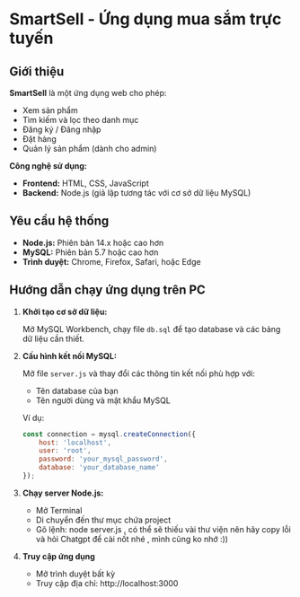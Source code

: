# SmartSell - Ứng dụng mua sắm trực tuyến

## Giới thiệu

**SmartSell** là một ứng dụng web cho phép:

- Xem sản phẩm
- Tìm kiếm và lọc theo danh mục
- Đăng ký / Đăng nhập
- Đặt hàng
- Quản lý sản phẩm (dành cho admin)

**Công nghệ sử dụng:**

- **Frontend:** HTML, CSS, JavaScript  
- **Backend:** Node.js (giả lập tương tác với cơ sở dữ liệu MySQL)

## Yêu cầu hệ thống

- **Node.js:** Phiên bản 14.x hoặc cao hơn  
- **MySQL:** Phiên bản 5.7 hoặc cao hơn  
- **Trình duyệt:** Chrome, Firefox, Safari, hoặc Edge

## Hướng dẫn chạy ứng dụng trên PC

1. **Khởi tạo cơ sở dữ liệu:**

   Mở MySQL Workbench, chạy file `db.sql` để tạo database và các bảng dữ liệu cần thiết.

2. **Cấu hình kết nối MySQL:**

   Mở file `server.js` và thay đổi các thông tin kết nối phù hợp với:
   - Tên database của bạn
   - Tên người dùng và mật khẩu MySQL

   Ví dụ:
   ```javascript
   const connection = mysql.createConnection({
       host: 'localhost',
       user: 'root',
       password: 'your_mysql_password',
       database: 'your_database_name'
   });
3. **Chạy server Node.js:**
   - Mở Terminal
   - Di chuyển đến thư mục chứa project
   - Gõ lệnh: node server.js , có thể sẽ thiếu vài thư viện nên hãy copy lỗi và hỏi Chatgpt để cài nốt nhé , mình cũng ko nhớ :))
4. **Truy cập ứng dụng**
   - Mở trình duyệt bất kỳ
   - Truy cập địa chỉ: http://localhost:3000
